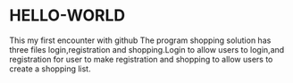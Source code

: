 # HELLO-WORLD
This my first encounter with github
The program shopping solution has three files login,registration and shopping.Login to allow users to login,and registration for user to make registration and shopping to allow users to create a shopping list.
